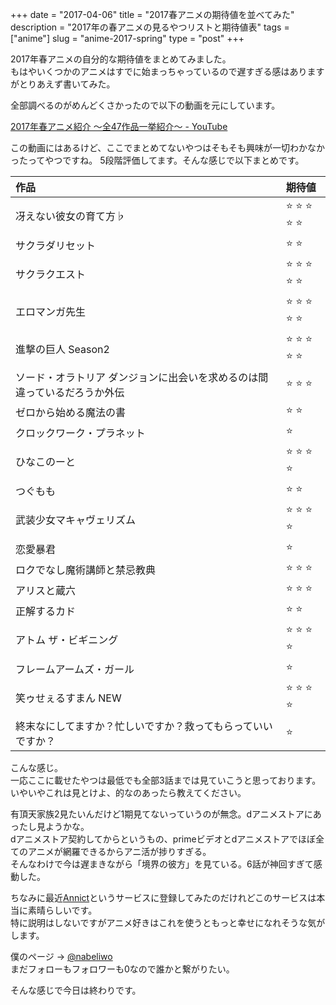 +++
date        = "2017-04-06"
title       = "2017春アニメの期待値を並べてみた"
description = "2017年の春アニメの見るやつリストと期待値表"
tags        = ["anime"]
slug        = "anime-2017-spring"
type        = "post"
+++

2017年春アニメの自分的な期待値をまとめてみました。  
もはやいくつかのアニメはすでに始まっちゃっているので遅すぎる感はありますがとりあえず書いてみた。

全部調べるのがめんどくさかったので以下の動画を元にしています。  

[2017年春アニメ紹介 ～全47作品一挙紹介～ - YouTube](https://www.youtube.com/watch?v=jrMDReawQEc)

この動画にはあるけど、ここでまとめてないやつはそもそも興味が一切わかなかったってやつですね。
5段階評価してます。そんな感じで以下まとめです。


| 作品                      | 期待値                             |
|:--------------------------|:-----------------------------------|
| 冴えない彼女の育て方♭      | :star: :star: :star: :star: :star: |
| サクラダリセット           | :star: :star: |
| サクラクエスト             | :star: :star: :star: :star: :star: |
| エロマンガ先生             | :star: :star: :star: :star: :star: |
| 進撃の巨人 Season2         | :star: :star: :star: :star: :star: |
| ソード・オラトリア ダンジョンに出会いを求めるのは間違っているだろうか外伝 | :star: :star: :star: |
| ゼロから始める魔法の書      | :star: :star: |
| クロックワーク・プラネット   | :star: |
| ひなこのーと                | :star: :star: :star: :star: |
| つぐもも                   | :star: :star: |
| 武装少女マキャヴェリズム     | :star: :star: :star: :star: |
| 恋愛暴君                   | :star: |
| ロクでなし魔術講師と禁忌教典 | :star: :star: :star: |
| アリスと蔵六                | :star: :star: :star: |
| 正解するカド                | :star: :star: |
| アトム ザ・ビギニング        | :star: :star: :star: :star: |
| フレームアームズ・ガール     | :star: |
| 笑ゥせぇるすまん NEW        | :star: :star: :star: :star: |
| 終末なにしてますか？忙しいですか？救ってもらっていいですか？ | :star: |

こんな感じ。  
一応ここに載せたやつは最低でも全部3話までは見ていこうと思っております。  
いやいやこれは見とけよ、的なのあったら教えてください。

有頂天家族2見たいんだけど1期見てないっていうのが無念。dアニメストアにあったし見ようかな。  
dアニメストア契約してからというもの、primeビデオとdアニメストアでほぼ全てのアニメが網羅できるからアニ活が捗りすぎる。  
そんなわけで今は遅まきながら「境界の彼方」を見ている。6話が神回すぎて感動した。

ちなみに最近[Annict](https://annict.com/)というサービスに登録してみたのだけれどこのサービスは本当に素晴らしいです。  
特に説明はしないですがアニメ好きはこれを使うともっと幸せになれそうな気がします。

僕のページ -> [@nabeliwo](https://annict.com/@nabeliwo)  
まだフォローもフォロワーも0なので誰かと繋がりたい。

そんな感じで今日は終わりです。
